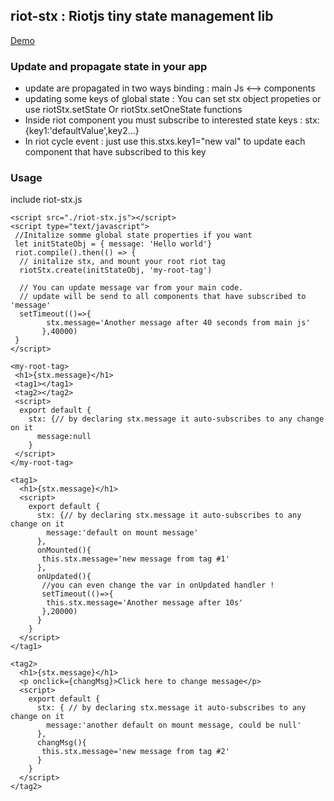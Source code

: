 ## riot-stx : Riotjs tiny state management lib

[Demo](https://plnkr.co/edit/nrU5XDKApGZZd7fb?preview)

### Update and propagate state in your app
- update are propagated in two ways binding : main Js <--> components
- updating some keys of global state : You can set stx object propeties or use riotStx.setState Or riotStx.setOneState functions
- Inside riot component you must subscribe to interested state keys : stx:{key1:'defaultValue',key2...}
- In riot cycle event : just use this.stxs.key1="new val" to update each component that have subscribed to this key

### Usage
include riot-stx.js 
```shell
<script src="./riot-stx.js"></script>
<script type="text/javascript">
 //Initalize somme global state properties if you want
 let initStateObj = { message: 'Hello world'}
 riot.compile().then(() => {
  // initalize stx, and mount your root riot tag 
  riotStx.create(initStateObj, 'my-root-tag')
  
  // You can update message var from your main code.
  // update will be send to all components that have subscribed to 'message'
  setTimeout(()=>{
        stx.message='Another message after 40 seconds from main js'
       },40000)
 }
</script>
```

```shell
<my-root-tag>
 <h1>{stx.message}</h1>
 <tag1></tag1>
 <tag2></tag2>
 <script>
  export default {
    stx: {// by declaring stx.message it auto-subscribes to any change on it
      message:null
    }
 </script>
</my-root-tag>
```

```shell
<tag1>
  <h1>{stx.message}</h1>
  <script>
    export default {
      stx: {// by declaring stx.message it auto-subscribes to any change on it
        message:'default on mount message'
      },
      onMounted(){
       this.stx.message='new message from tag #1'
      },
      onUpdated(){
       //you can even change the var in onUpdated handler !
       setTimeout(()=>{
        this.stx.message='Another message after 10s'
       },20000)
      }
    }
  </script>
</tag1>
```

```shell
<tag2>
  <h1>{stx.message}</h1>
  <p onclick={changMsg}>Click here to change message</p>
  <script>
    export default {
      stx: { // by declaring stx.message it auto-subscribes to any change on it
        message:'another default on mount message, could be null'
      },
      changMsg(){
       this.stx.message='new message from tag #2'
      }
    }
  </script>
</tag2>
```

